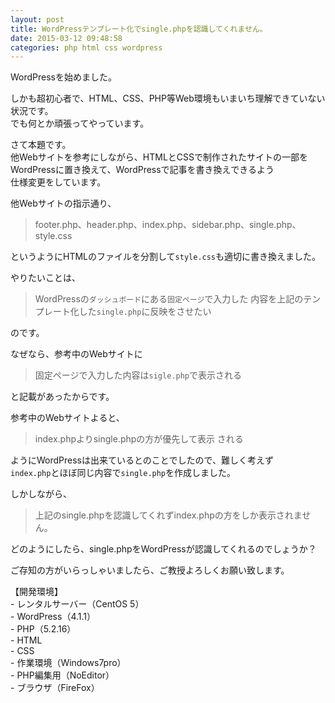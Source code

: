 ```yaml
---
layout: post
title: WordPressテンプレート化でsingle.phpを認識してくれません。
date: 2015-03-12 09:48:58
categories: php html css wordpress
---
```

<p>WordPressを始めました。</p>

<p>しかも超初心者で、HTML、CSS、PHP等Web環境もいまいち理解できていない状況です。<br>
でも何とか頑張ってやっています。</p>

<p>さて本題です。<br>
他Webサイトを参考にしながら、HTMLとCSSで制作されたサイトの一部を<br>
WordPressに置き換えて、WordPressで記事を書き換えできるよう<br>
仕様変更をしています。</p>

<p>他Webサイトの指示通り、</p>

<blockquote>
  <p>footer.php、header.php、index.php、sidebar.php、single.php、style.css</p>
</blockquote>

<p>というようにHTMLのファイルを分割して<code>style.css</code>も適切に書き換えました。</p>

<p>やりたいことは、</p>

<blockquote>
  <p>WordPressの<code>ダッシュボード</code>にある<code>固定ページ</code>で入力した 内容を上記のテンプレート化した<code>single.php</code>に反映をさせたい</p>
</blockquote>

<p>のです。</p>

<p>なぜなら、参考中のWebサイトに</p>

<blockquote>
  <p>固定ページで入力した内容は<code>sigle.php</code>で表示される</p>
</blockquote>

<p>と記載があったからです。</p>

<p>参考中のWebサイトよると、</p>

<blockquote>
  <p>index.phpよりsingle.phpの方が優先して表示 される</p>
</blockquote>

<p>ようにWordPressは出来ているとのことでしたので、難しく考えず<br>
<code>index.php</code>とほぼ同じ内容で<code>single.php</code>を作成しました。</p>

<p>しかしながら、</p>

<blockquote>
  <p>上記のsingle.phpを認識してくれずindex.phpの方をしか表示されません。</p>
</blockquote>

<p>どのようにしたら、single.phpをWordPressが認識してくれるのでしょうか？</p>

<p>ご存知の方がいらっしゃいましたら、ご教授よろしくお願い致します。</p>

<p>【開発環境】<br>
 - レンタルサーバー（CentOS 5）<br>
 - WordPress（4.1.1）<br>
 - PHP（5.2.16）<br>
 - HTML<br>
 - CSS<br>
 - 作業環境（Windows7pro）<br>
 - PHP編集用（NoEditor）<br>
 - ブラウザ（FireFox）</p>

